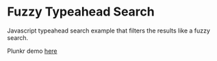# Fuzzy Typeahead Search

Javascript typeahead search example that filters the results like a fuzzy search.

Plunkr demo [here](http://plnkr.co/edit/hifPJOg5EqdVvAw3xvwr?p=preview)
